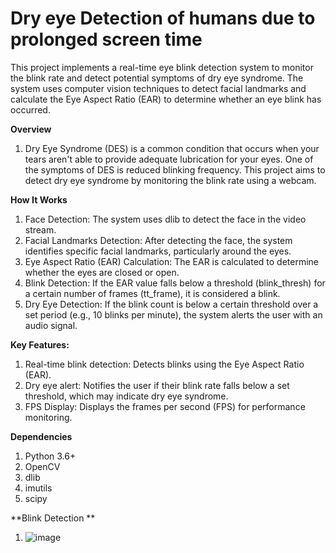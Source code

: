 # Dry eye Detection of humans due to prolonged screen time 

This project implements a real-time eye blink detection system to monitor the blink rate and detect potential symptoms of dry eye syndrome. The system uses computer vision techniques to detect facial landmarks and calculate the Eye Aspect Ratio (EAR) to determine whether an eye blink has occurred.


**Overview**

1) Dry Eye Syndrome (DES) is a common condition that occurs when your tears aren't able to provide adequate lubrication for your eyes. One of the symptoms of DES is reduced blinking frequency. This project aims to detect dry eye syndrome by monitoring the blink rate using a webcam.

**How It Works**
1) Face Detection: The system uses dlib to detect the face in the video stream.
2) Facial Landmarks Detection: After detecting the face, the system identifies specific facial landmarks, particularly around the eyes.
3) Eye Aspect Ratio (EAR) Calculation: The EAR is calculated to determine whether the eyes are closed or open.
4) Blink Detection: If the EAR value falls below a threshold (blink_thresh) for a certain number of frames (tt_frame), it is considered a blink.
5) Dry Eye Detection: If the blink count is below a certain threshold over a set period (e.g., 10 blinks per minute), the system alerts the user with an audio signal.

**Key Features:**
1) Real-time blink detection: Detects blinks using the Eye Aspect Ratio (EAR).
2) Dry eye alert: Notifies the user if their blink rate falls below a set threshold, which may indicate dry eye syndrome.
3) FPS Display: Displays the frames per second (FPS) for performance monitoring.

**Dependencies**

1) Python 3.6+
2) OpenCV
3) dlib
4) imutils
5) scipy

**Blink Detection **

1) ![image](https://github.com/user-attachments/assets/832eab64-792b-46c8-a544-a52d9941da4a)



